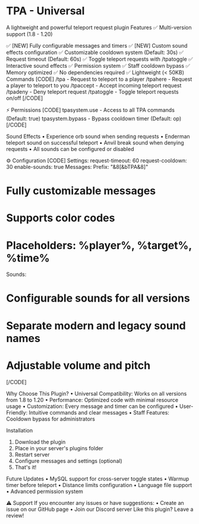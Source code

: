 # TPA - Universal
A lightweight and powerful teleport request plugin
Features
✅ Multi-version support (1.8 - 1.20)

✅ [NEW] Fully configurable messages and timers
✅ [NEW] Custom sound effects configuration
✅ Customizable cooldown system (Default: 30s)
✅ Request timeout (Default: 60s)
✅ Toggle teleport requests with /tpatoggle
✅ Interactive sound effects
✅ Permission system
✅ Staff cooldown bypass
✅ Memory optimized
✅ No dependencies required
✅ Lightweight (< 50KB)
Commands
[CODE]
/tpa <player> - Request to teleport to a player
/tpahere <player> - Request a player to teleport to you
/tpaccept - Accept incoming teleport request
/tpadeny - Deny teleport request
/tpatoggle - Toggle teleport requests on/off
[/CODE]

⚡ Permissions
[CODE]
tpasystem.use - Access to all TPA commands (Default: true)
tpasystem.bypass - Bypass cooldown timer (Default: op)
[/CODE]

Sound Effects
• Experience orb sound when sending requests
• Enderman teleport sound on successful teleport
• Anvil break sound when denying requests
• All sounds can be configured or disabled

⚙️ Configuration
[CODE]
Settings:
  request-timeout: 60
  request-cooldown: 30
  enable-sounds: true
Messages:
  Prefix: "&8[&bTPA&8]"
  # Fully customizable messages
  # Supports color codes
  # Placeholders: %player%, %target%, %time%
Sounds:
  # Configurable sounds for all versions
  # Separate modern and legacy sound names
  # Adjustable volume and pitch
[/CODE]

Why Choose This Plugin?
• Universal Compatibility: Works on all versions from 1.8 to 1.20
• Performance: Optimized code with minimal resource usage
• Customization: Every message and timer can be configured
• User-Friendly: Intuitive commands and clear messages
• Staff Features: Cooldown bypass for administrators

Installation
1. Download the plugin
2. Place in your server's plugins folder
3. Restart server
4. Configure messages and settings (optional)
5. That's it!

Future Updates
• MySQL support for cross-server toggle states
• Warmup timer before teleport
• Distance limits configuration
• Language file support
• Advanced permission system

⚠️ Support
If you encounter any issues or have suggestions:
• Create an issue on our GitHub page
• Join our Discord server
Like this plugin? Leave a review!
